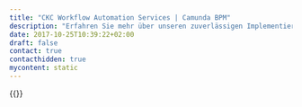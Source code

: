 ```yaml
---
title: "CKC Workflow Automation Services | Camunda BPM"
description: "Erfahren Sie mehr über unseren zuverlässigen Implementierungspartner CKC Camunda ist der Marktführer für Workflow-Automatisierung und Geschäftsprozessmanagement. Holen Sie sich heute Ihre 30-Tage-Testversion."
date: 2017-10-25T10:39:22+02:00
draft: false
contact: true
contacthidden: true
mycontent: static
---
```

{{<partner-single
company="CKC"
type="si"
website="http://www.ckc-group.de/"
countrycode="DE"
city="Braunschweig"
description="<p>Die ckc group z&auml;hlt zu den f&uuml;hrenden IT- und Business-Consulting-Anbietern in Deutschland. Seit mehr als 25 Jahren entwickeln wir flexible IT-L&ouml;sungen f&uuml;r renommierte Gro&szlig;unternehmen und Mittelstandskunden. Dabei begleiten wir unsere Kunden von der fachlichen und technischen Konzeption &uuml;ber IT-Architekturberatung, Umsetzung und Integration bis zu Projekt- und Testmanagement.<br />Unsere erfahrenen Berater und unser Entwicklerteam unterst&uuml;tzen gern beim Einsatz der Camunda L&ouml;sungen.</p>"
siregion="dach"
level="basic"
logo="//images.ctfassets.net/vpidbgnakfvf/33Yue8oKeIcYSSUOoIu6Am/f69594fd603b1f4c69df283683cd60f9/ckc-group.png">}}